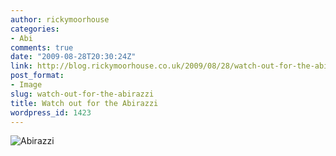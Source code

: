 ```yaml
---
author: rickymoorhouse
categories:
- Abi
comments: true
date: "2009-08-28T20:30:24Z"
link: http://blog.rickymoorhouse.co.uk/2009/08/28/watch-out-for-the-abirazzi/
post_format:
- Image
slug: watch-out-for-the-abirazzi
title: Watch out for the Abirazzi
wordpress_id: 1423
---
```


![Abirazzi](/ricky/images/2009/abirazzi.jpg)
